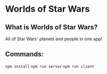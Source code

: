 # Worlds of Star Wars

## What is Worlds of Star Wars?

All of Star Wars' planets and people in one app!

## Commands: 
`npm install`
`npm run server`
`npm run client`
